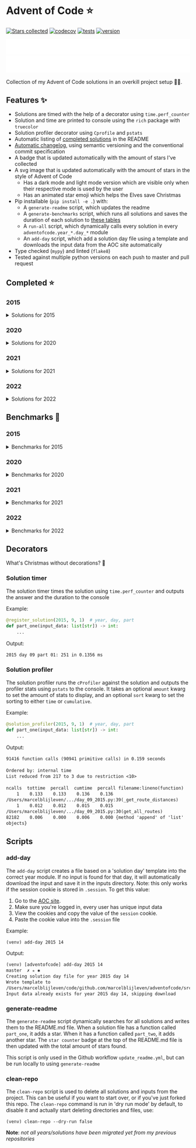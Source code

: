 # Advent of Code ⭐️
[![Stars collected](https://shields.io/static/v1?label=stars%20collected&message=143&color=yellow)]()
[![codecov](https://codecov.io/gh/marcelblijleven/adventofcode/branch/master/graph/badge.svg?token=jZ2TgfyltM)](https://codecov.io/gh/marcelblijleven/adventofcode)
[![tests](https://github.com/marcelblijleven/adventofcode/actions/workflows/tests.yaml/badge.svg)](https://github.com/marcelblijleven/adventofcode)
[![version](https://img.shields.io/github/v/release/marcelblijleven/adventofcode.svg)](https://github.com/marcelblijleven/adventofcode/releases)

![advent of code](./image_dark.svg#gh-dark-mode-only)
![advent of code](./image_light.svg#gh-light-mode-only)

Collection of my Advent of Code solutions in an overkill project setup 👻🎄.

## Features ✨
- Solutions are timed with the help of a decorator using `time.perf_counter`
- Solution and time are printed to console using the `rich` package with `truecolor`
- Solution profiler decorator using `Cprofile` and `pstats`
- Automatic listing of [completed solutions](#completed-) in the README
- [Automatic changelog](CHANGELOG.md), using semantic versioning and the conventional commit specification
- A badge that is updated automatically with the amount of stars I've collected
- A svg image that is updated automatically with the amount of stars in the style of Advent of Code
  - Has a dark mode and light mode version which are visible only when their respective mode is used by the user
  - Has an animated star emoji which helps the Elves save Christmas
- Pip installable (`pip install -e .`) with:
  - A `generate-readme` script, which updates the readme
  - A `generate-benchmarks` script, which runs all solutions and saves the duration of each solution to [these tables](#benchmarks-)
  - A `run-all` script, which dynamically calls every solution in every `adventofcode.year_*.day_*` module
  - An `add-day` script, which add a solution day file using a template and downloads the input data from the AOC site automatically
- Type checked (`mypy`) and linted (`flake8`)
- Tested against multiple python versions on each push to master and pull request

<!-- start completed section -->
## Completed ⭐️
### 2015
<details><summary>Solutions for 2015</summary>
<p>

| day   | part one | part two |
| :---: | :------: | :------: |
| 01 | ⭐️ | ⭐️ |
| 02 | ⭐️ | ⭐️ |
| 03 | ⭐️ | ⭐️ |
| 04 | ⭐️ | ⭐️ |
| 05 | ⭐️ | ⭐️ |
| 06 | ⭐️ | ⭐️ |
| 07 | ⭐️ | ⭐️ |
| 08 | ⭐️ | ⭐️ |
| 09 | ⭐️ | ⭐️ |
| 10 | ⭐️ | ⭐️ |
| 11 | ⭐️ | ⭐️ |
| 12 | ⭐️ | ⭐️ |
| 13 | ⭐️ | ⭐️ |
| 14 | ⭐️ | ⭐️ |
| 15 | ⭐️ | ⭐️ |
| 16 | ⭐️ | ⭐️ |
| 17 | ⭐️ | ⭐️ |
| 18 | ⭐️ | ⭐️ |
| 19 | ⭐️ | ⭐️ |
| 20 | ⭐️ | ⭐️ |
| 21 | ⭐️ | ⭐️ |
| 22 | ⭐️ | ⭐️ |
| 23 | ⭐️ | ⭐️ |
| 24 | ⭐️ | ⭐️ |
| 25 | ⭐️ | ⭐️ |

</p>
</details>

### 2020
<details><summary>Solutions for 2020</summary>
<p>

| day   | part one | part two |
| :---: | :------: | :------: |
| 01 | ⭐️ | ⭐️ |
| 02 | ⭐️ | ⭐️ |
| 03 | ⭐️ | ⭐️ |
| 04 | ⭐️ | ⭐️ |
| 05 | ⭐️ | ⭐️ |
| 06 | ⭐️ | ⭐️ |
| 07 | ⭐️ | ⭐️ |
| 08 | ⭐️ | ⭐️ |
| 09 | ⭐️ | ⭐️ |
| 10 | ⭐️ | ⭐️ |
| 11 | ⭐️ | ⭐️ |
| 12 | ⭐️ | ⭐️ |
| 13 | ⭐️ | ⭐️ |
| 14 | ⭐️ | ⭐️ |
| 15 | ⭐️ | ⭐️ |
| 16 | ⭐️ | ⭐️ |

</p>
</details>

### 2021
<details><summary>Solutions for 2021</summary>
<p>

| day   | part one | part two |
| :---: | :------: | :------: |
| 01 | ⭐️ | ⭐️ |
| 02 | ⭐️ | ⭐️ |
| 03 | ⭐️ | ⭐️ |
| 04 | ⭐️ | ⭐️ |
| 05 | ⭐️ | ⭐️ |
| 06 | ⭐️ | ⭐️ |
| 07 | ⭐️ | ⭐️ |
| 08 | ⭐️ | ⭐️ |
| 09 | ⭐️ | ⭐️ |
| 10 | ⭐️ | ⭐️ |
| 11 | ⭐️ | ⭐️ |
| 12 | ⭐️ | ⭐️ |
| 13 | ⭐️ | ⭐️ |
| 14 | ⭐️ | ⭐️ |
| 15 | ⭐️ | ⭐️ |
| 16 | ⭐️ | ⭐️ |
| 17 | ⭐️ | ⭐️ |
| 18 | ⭐️ | ⭐️ |
| 19 | ⭐️ | ⭐️ |
| 20 | ⭐️ | ⭐️ |
| 21 | ⭐️ | ⭐️ |
| 22 | ⭐️ | ⭐️ |
| 25 | ⭐️ | – |

</p>
</details>

### 2022
<details><summary>Solutions for 2022</summary>
<p>

| day   | part one | part two |
| :---: | :------: | :------: |
| 01 | ⭐️ | ⭐️ |
| 02 | ⭐️ | ⭐️ |
| 03 | ⭐️ | ⭐️ |
| 04 | ⭐️ | ⭐️ |
| 05 | ⭐️ | ⭐️ |
| 06 | ⭐️ | ⭐️ |
| 07 | ⭐️ | ⭐️ |
| 08 | ⭐️ | ⭐️ |

</p>
</details>


<!-- end completed section -->

<!-- start benchmark section -->
## Benchmarks 🚀
### 2015
<details><summary>Benchmarks for 2015</summary>
<p>

|  day  | part  | duration |
| :---: | :---: | -------: |
| 01 | part one | 0.25 ms |
| 01 | part two | 0.10 ms |
| 02 | part one | 1.37 ms |
| 02 | part two | 1.27 ms |
| 03 | part one | 2.03 ms |
| 03 | part two | 2.67 ms |
| 04 | part one | 69.00 ms |
| 04 | part two | 2298.44 ms |
| 05 | part one | 1.24 ms |
| 05 | part two | 1.68 ms |
| 06 | part one | 4433.12 ms |
| 06 | part two | 5095.63 ms |
| 07 | part one | 1.06 ms |
| 07 | part two | 1.95 ms |
| 08 | part one | 0.83 ms |
| 08 | part two | 0.31 ms |
| 09 | part one | 73.47 ms |
| 09 | part two | 73.19 ms |
| 10 | part one | 228.92 ms |
| 10 | part two | 3245.16 ms |
| 10 | part two method 2 | 2705.51 ms |
| 11 | part one | 0.01 ms |
| 11 | part two | 0.01 ms |
| 12 | part one | 0.82 ms |
| 12 | part two | 0.76 ms |
| 13 | part one | 85.20 ms |
| 13 | part two | 822.93 ms |
| 14 | part one | 16.74 ms |
| 14 | part two | 16.96 ms |
| 15 | part one | 582.55 ms |
| 15 | part two | 212.15 ms |
| 16 | part one | 0.78 ms |
| 16 | part two | 0.80 ms |
| 17 | part one | 145.18 ms |
| 17 | part two | 74.59 ms |
| 18 | part one | 2439.96 ms |
| 18 | part two | 2579.58 ms |
| 19 | part one | 2.45 ms |
| 19 | part two | 0.21 ms |
| 20 | part one | 3315.01 ms |
| 20 | part two | 968.48 ms |
| 21 | part one | 3.79 ms |
| 21 | part two | 3.71 ms |
| 22 | part one | 170.26 ms |
| 22 | part two | 124.34 ms |
| 23 | part one | 0.55 ms |
| 23 | part two | 0.69 ms |
| 24 | part one | 65.81 ms |
| 24 | part two | 2.60 ms |
| 25 | part one | 2030.58 ms |
| 25 | part two | 0.00 ms |

</p>
</details>

### 2020
<details><summary>Benchmarks for 2020</summary>
<p>

|  day  | part  | duration |
| :---: | :---: | -------: |
| 01 | part one | 0.11 ms |
| 01 | part two | 100.89 ms |
| 02 | part one | 2.90 ms |
| 02 | part two | 2.54 ms |
| 03 | part one | 0.08 ms |
| 03 | part two | 0.33 ms |
| 04 | part one | 0.61 ms |
| 04 | part two | 1.38 ms |
| 05 | part one | 6.82 ms |
| 05 | part two | 2.28 ms |
| 05 | part one binary version | 0.29 ms |
| 06 | part one | 0.84 ms |
| 06 | part two | 0.99 ms |
| 07 | part one | 65.92 ms |
| 07 | part two | 1.02 ms |
| 08 | part one | 0.35 ms |
| 08 | part two | 19.00 ms |
| 09 | part one | 0.56 ms |
| 09 | part two | 867.15 ms |
| 10 | part one | 0.02 ms |
| 10 | part two | 0.04 ms |
| 11 | part one | 2706.43 ms |
| 11 | part two | 2428.67 ms |
| 12 | part one | 0.34 ms |
| 12 | part two | 0.31 ms |
| 13 | part one | 0.15 ms |
| 13 | part two | 0.07 ms |
| 14 | part one | 1.38 ms |
| 14 | part two | 406.94 ms |
| 15 | part one | 0.15 ms |
| 15 | part two | 4957.69 ms |
| 16 | part one | 1.19 ms |
| 16 | part two | 5.41 ms |

</p>
</details>

### 2021
<details><summary>Benchmarks for 2021</summary>
<p>

|  day  | part  | duration |
| :---: | :---: | -------: |
| 01 | part one | 0.19 ms |
| 01 | part two | 0.90 ms |
| 01 | part two reuse part one | 0.69 ms |
| 02 | part one | 0.43 ms |
| 02 | part two | 0.43 ms |
| 03 | part one | 0.86 ms |
| 03 | part two | 2.26 ms |
| 04 | part one | 8.55 ms |
| 04 | part two | 17.89 ms |
| 05 | part one | 30.96 ms |
| 05 | part two | 58.56 ms |
| 06 | part one | 0.06 ms |
| 06 | part two | 0.09 ms |
| 06 | part two faster | 0.08 ms |
| 07 | part one | 0.24 ms |
| 07 | part two | 0.44 ms |
| 08 | part one | 0.19 ms |
| 08 | part two | 1.64 ms |
| 09 | part one | 8.44 ms |
| 09 | part two | 11.56 ms |
| 09 | part two async | 14.78 ms |
| 09 | part two mp | 152.37 ms |
| 10 | part one | 1.05 ms |
| 10 | part two | 2.13 ms |
| 11 | part one | 6.89 ms |
| 11 | part two | 15.31 ms |
| 12 | part one | 15.55 ms |
| 12 | part two | 513.53 ms |
| 13 | part one | 0.53 ms |
| 13 | part two | 1.06 ms |
| 14 | part one | 0.42 ms |
| 14 | part two | 1.60 ms |
| 15 | part one | 30.51 ms |
| 15 | part two | 746.30 ms |
| 16 | part one | 0.51 ms |
| 16 | part two | 0.50 ms |
| 17 | part one | 147.30 ms |
| 17 | part two | 1361.03 ms |
| 17 | part one quick maths | 0.01 ms |
| 18 | part one | 116.10 ms |
| 18 | part two | 1871.49 ms |
| 19 | part one | 385.11 ms |
| 19 | part two | 388.17 ms |
| 20 | part one | 54.31 ms |
| 20 | part two | 2991.96 ms |
| 21 | part one | 0.40 ms |
| 21 | part two | 190.35 ms |
| 22 | part one | 389.04 ms |
| 22 | part two | 2449.94 ms |
| 25 | part one | 16436.05 ms |

</p>
</details>

### 2022
<details><summary>Benchmarks for 2022</summary>
<p>

|  day  | part  | duration |
| :---: | :---: | -------: |
| 01 | part one | 0.23 ms |
| 01 | part two | 0.27 ms |
| 02 | part one | 1.40 ms |
| 02 | part two | 1.35 ms |
| 02 | part one with mapping | 0.15 ms |
| 02 | part two with mapping | 0.11 ms |
| 03 | part one | 0.48 ms |
| 03 | part two | 0.37 ms |
| 04 | part one | 0.79 ms |
| 04 | part two | 2.22 ms |
| 05 | part one | 0.92 ms |
| 05 | part two | 0.62 ms |
| 06 | part one | 0.48 ms |
| 06 | part two | 1.42 ms |

</p>
</details>

<!-- end benchmark section --> 

## Decorators
What's Christmas without decorations? 🎄

### Solution timer
The solution timer times the solution using `time.perf_counter` and outputs the answer and the duration to the console

Example:
```python
@register_solution(2015, 9, 1)  # year, day, part
def part_one(input_data: list[str]) -> int:
    ...
```

Output:
```text
2015 day 09 part 01: 251 in 0.1356 ms
```

### Solution profiler
The solution profiler runs the `cProfiler` against the solution and outputs the profiler stats using `pstats` to the console.
It takes an optional `amount` kwarg to set the amount of stats to display, and an optional `sort` kwarg to set the sorting to either
`time` or `cumulative`.

Example:
```python
@solution_profiler(2015, 9, 1)  # year, day, part
def part_one(input_data: list[str]) -> int:
    ...
```

Output:
```text
91416 function calls (90941 primitive calls) in 0.159 seconds

Ordered by: internal time
List reduced from 217 to 3 due to restriction <10>

ncalls  tottime  percall  cumtime  percall filename:lineno(function)
    1    0.133    0.133    0.136    0.136 /Users/marcelblijleven/.../day_09_2015.py:39(_get_route_distances)
    1    0.012    0.012    0.015    0.015 /Users/marcelblijleven/.../day_09_2015.py:30(get_all_routes)
82182    0.006    0.000    0.006    0.000 {method 'append' of 'list' objects}
```

## Scripts
### add-day
The `add-day` script creates a file based on a 'solution day' template into the correct year module. If no input is found
for that day, it will automatically download the input and save it in the inputs directory. Note: this only works if the
session cookie is stored in `.session`. To get this value:
1. Go to the [AOC site](https://adventofcode.com).
2. Make sure you're logged in, every user has unique input data
3. View the cookies and copy the value of the `session` cookie.
4. Paste the cookie value into the `.session` file

Example:
```shell
(venv) add-day 2015 14
```

Output:
```text
(venv) [adventofcode] add-day 2015 14                                                                                                                                                                   master  ✗ ✭ ✱
Creating solution day file for year 2015 day 14
Wrote template to /Users/marcelblijleven/code/github.com/marcelblijleven/adventofcode/src/adventofcode/year_2015/day_14_2015.py
Input data already exists for year 2015 day 14, skipping download
```

### generate-readme
The `generate-readme` script dynamically searches for all solutions and writes them to the README.md file.
When a solution file has a function called `part_one`, it adds a star. When it has a function called `part_two`, it adds another
star. The `star counter` badge at the top of the README.md file is then updated with the total amount of stars found.

This script is only used in the Github workflow `update_readme.yml`, but can be run locally to using `generate-readme`

### clean-repo
The `clean-repo` script is used to delete all solutions and inputs from the project. This can be useful if you want to start over,
or if you've just forked this repo. The `clean-repo` command is run in 'dry run mode' by default, to disable it and actually
start deleting directories and files, use:

```shell
(venv) clean-repo --dry-run false 
```

**Note**: _not all years/solutions have been migrated yet from my previous repositories_
